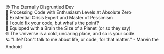 😒 The Eternally Disgruntled Dev  
🤖 Processing Code with Enthusiasm Levels at Absolute Zero  
🌌 Existential Crisis Expert and Master of Pessimism  
🔧 I could fix your code, but what's the point?  
🧠 Equipped with a Brain the Size of a Planet (or so they say)  
🌐 The Universe is a cold, uncaring place, and so is your code.  
🪐 "Life? Don't talk to me about life, or code, for that matter." - Marvin the Android  
